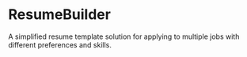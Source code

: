 # ResumeBuilder
A simplified resume template solution for applying to multiple jobs with different preferences and skills.
